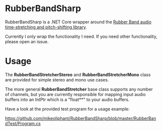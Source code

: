 # RubberBandSharp

RubberBandSharp is a .NET Core wrapper around the [Rubber Band audio time-stretching and pitch-shifting library](https://github.com/breakfastquay/rubberband).

Currently I only wrap the functionality I need. If you need other functionality, please open an issue.

# Usage

The **RubberBandStretcherStereo** and **RubberBandStretcherMono** class are provided for simple stereo and mono use cases.

The more general **RubberBandStretcher** base class supports any number of channels, but you are currently responsible for mapping input audio buffers into an IntPtr which is a "float**" to your audio buffers.

Have a look at the provided test program for a usage example:

https://github.com/mikeoliphant/RubberBandSharp/blob/master/RubberBandTest/Program.cs

